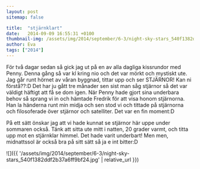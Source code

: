 ```yaml
---
layout: post
sitemap: false

title:  "stjärnklart"
date:   2014-09-09 16:55:31 +0100
thumbnail-img: /assets/img/2014/september/6-3/night-sky-stars_540f1382ddf2b37a6ff9bf24.jpg
author: Eva
tags: ["2014"]
---
```


För två dagar sedan så gick jag ut på en av alla dagliga kissrundor med Penny. Denna gång så var kl kring nio och det var mörkt och mystiskt ute. Jag går runt hörnet av våran byggnad, tittar upp och ser STJÄRNOR! Kan ni förstå??:D Det har ju gått tre månader sen sist man såg stjärnor så det var väldigt häftigt att få se dom igen. När Penny hade gjort sina underbara behov så sprang vi in och hämtade Fredrik för att visa honom stjärnorna. Han la händerna runt min midja och sen stod vi och tittade på stjärnorna och filosoferade över stjärnor och satelliter. Det var en fin moment:D 

På ett sätt önskar jag att vi hade kunnat se stjärnor här uppe under sommaren också. Tänk att sitta ute mitt i natten, 20 grader varmt, och titta upp mot en stjärnklar himmel. Det hade varit underbart! Men men, midnattssol är också bra på sitt sätt så ja e int bitter:D

![]({{ '/assets/img/2014/september/6-3/night-sky-stars_540f1382ddf2b37a6ff9bf24.jpg'  | relative_url }})

